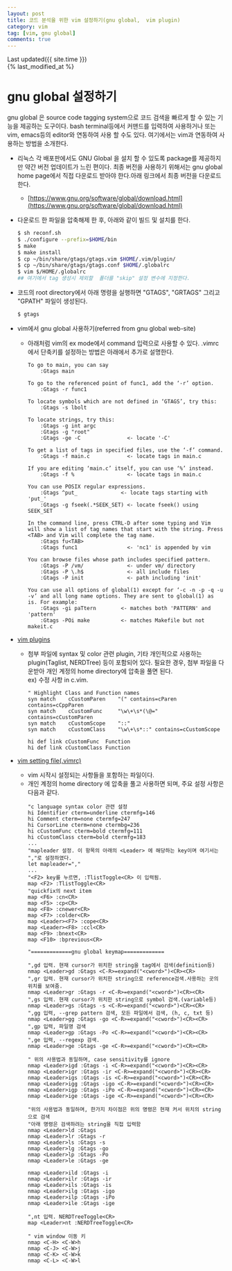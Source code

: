 ```yaml
---
layout: post
title: 코드 분석을 위한 vim 설정하기(gnu global,  vim plugin)
category: vim
tag: [vim, gnu global]
comments: true
---
```

Last updated({{ site.time }})  
{% last_modified_at %}
  
# gnu global 설정하기
 gnu global 은 source code tagging system으로 코드 검색을 빠르게 할 수 있는
 기능을 제공하는 도구이다. bash terminal등에서 커맨드를 입력하여 사용하거나 또는 
 vim, emacs등의 editor와 연동하여 사용 할 수도 있다. 여기에서는 vim과
 연동하여 사용하는 방법을 소개한다.

* 리눅스 각 배포판에서도 GNU Global 을 설치 할 수 있도록 package를 제공하지만 약간 버전 업데이트가 느린 편이다. 최종 버전을 사용하기 위해서는 gnu global home page에서 직접 다운로드 받아야 한다.아래 링크에서 최종 버전을 다운로드 한다. 
  * [https://www.gnu.org/software/global/download.html](https://www.gnu.org/software/global/download.html)
* 다운로드 한 파일을 압축해제 한 후, 아래와 같이 빌드 및 설치를 한다. 
    ```bash
    $ sh reconf.sh
    $ ./configure --prefix=$HOME/bin
    $ make
    $ make install
    $ cp ~/bin/share/gtags/gtags.vim $HOME/.vim/plugin/
    $ cp ~/bin/share/gtags/gtags.conf $HOME/.globalrc
    $ vim $/HOME/.globalrc
    ## 여기에서 tag 생성시 제외할  폴더를 "skip" 설정 변수에 지정한다. 
    ```

* 코드의 root directory에서 아래 명령을 실행하면 "GTAGS", "GRTAGS" 그리고
"GPATH" 파일이 생성된다. 
    ```bash
    $ gtags
    ```
* vim에서 gnu global 사용하기(referred from gnu global web-site)
  * 아래처럼 vim의 ex mode에서 command 입력으로 사용할 수 있다.  .vimrc 에서
  단축키를 설정하는 방법은 아래에서 추가로 설명한다. 
    ```vim
    To go to main, you can say
        :Gtags main
    
    To go to the referenced point of func1, add the ‘-r’ option.
        :Gtags -r func1
     
    To locate symbols which are not defined in ‘GTAGS’, try this:
        :Gtags -s lbolt
     
    To locate strings, try this:
        :Gtags -g int argc
        :Gtags -g "root"
        :Gtags -ge -C               <- locate '-C'
     
    To get a list of tags in specified files, use the ‘-f’ command.
        :Gtags -f main.c            <- locate tags in main.c
     
    If you are editing ‘main.c’ itself, you can use ‘%’ instead.
        :Gtags -f %                 <- locate tags in main.c
     
    You can use POSIX regular expressions.
        :Gtags ^put_              <- locate tags starting with 'put_'
        :Gtags -g fseek(.*SEEK_SET) <- locate fseek() using SEEK_SET
     
    In the command line, press CTRL-D after some typing and Vim will show a list of tag names that start with the string. Press <TAB> and Vim will complete the tag name.
        :Gtags fu<TAB>
        :Gtags func1                <- 'nc1' is appended by vim
     
    You can browse files whose path includes specified pattern.
        :Gtags -P /vm/              <- under vm/ directory
        :Gtags -P \.h$              <- all include files
        :Gtags -P init              <- path including 'init'
     
    You can use all options of global(1) except for ‘-c -n -p -q -u -v’ and all long name options. They are sent to global(1) as is. For example:
        :Gtags -gi paTtern        <- matches both 'PATTERN' and 'pattern'
        :Gtags -POi make          <- matches Makefile but not makeit.c
    ```


* [vim plugins]( /assets/files/vim_plugin.tar.gz "vim plugin files")
  * 첨부 파일에 syntax 및 color 관련 plugin, 기타 개인적으로 사용하는
  plugin(Taglist, NERDTree) 등이 포함되어 있다. 필요한 경우, 첨부 파일을
  다운받아 개인 계정의 home directory에 압축을 풀면 된다.  
    ex) 수정 사항 in c.vim.
    ```vim
    " Highlight Class and Function names 
    syn match    cCustomParen    "(" contains=cParen contains=cCppParen 
    syn match    cCustomFunc     "\w\+\s*(\@=" contains=cCustomParen 
    syn match    cCustomScope    "::" 
    syn match    cCustomClass    "\w\+\s*::" contains=cCustomScope 
 
    hi def link cCustomFunc  Function 
    hi def link cCustomClass Function 
    ```

* [vim setting file(.vimrc)](/assets/files/vimrc.tar.gz ".vimrc file")
  * vim 시작시 설정되는 사항들을 포함하는 파일이다.
  * 개인 계정의 home directory 에 압축을 풀고 사용하면 되며, 주요 설정 사항은
  다음과 같다.
    ```vim
    "c language syntax color 관련 설정
    hi Identifier cterm=underline ctermfg=146
    hi Comment cterm=none ctermfg=247
    hi CursorLine cterm=none ctermbg=236
    hi cCustomFunc cterm=bold ctermfg=111
    hi cCustomClass cterm=bold ctermfg=183
    ...
    "mapleader 설정. 이 항목의 아래의 <Leader> 에 해당하는 key이며 여기서는 ","로 설정하였다.
    let mapleader=","
    ...
    "<F2> key를 누르면, :TlistToggle<CR> 이 입력됨.
    map <F2> :TlistToggle<CR>
    "quickfix의 next item
    map <F6> :cn<CR>
    map <F5> :cp<CR>
    map <F8> :cnewer<CR>
    map <F7> :colder<CR>
    map <Leader><F7> :cope<CR>
    map <Leader><F8> :ccl<CR>
    map <F9> :bnext<CR>
    map <F10> :bprevious<CR>
     
    "=============gnu global keymap=============
     
    ",gd 입력. 현재 cursor가 위치한 string을 tag에서 검색(definition등)
    nmap <Leader>gd :Gtags <C-R>=expand("<cword>")<CR><CR> 
    ",gr 입력. 현재 cursor가 위치한 string으로 reference검색.사용하는 곳의 위치를 보여줌.
    nmap <Leader>gr :Gtags -r <C-R>=expand("<cword>")<CR><CR>
    ",gs 입력. 현재 cursor가 위치한 string으로 symbol 검색.(variable등)
    nmap <Leader>gs :Gtags -s <C-R>=expand("<cword>")<CR><CR>
    ",gg 입력, --grep pattern 검색, 모든 파일에서 검색, (h, c, txt 등)
    nmap <Leader>gg :Gtags -go <C-R>=expand("<cword>")<CR><CR>
    ",gp 입력, 파일명 검색 
    nmap <Leader>gp :Gtags -Po <C-R>=expand("<cword>")<CR><CR>
    ",ge 입력, --regexp 검색. 
    nmap <Leader>ge :Gtags -ge <C-R>=expand("<cword>")<CR><CR>
     
    " 위의 사용법과 동일하며, case sensitivity를 ignore
    nmap <Leader>igd :Gtags -i <C-R>=expand("<cword>")<CR><CR>
    nmap <Leader>igr :Gtags -ir <C-R>=expand("<cword>")<CR><CR>
    nmap <Leader>igs :Gtags -is <C-R>=expand("<cword>")<CR><CR>
    nmap <Leader>igg :Gtags -igo <C-R>=expand("<cword>")<CR><CR>
    nmap <Leader>igp :Gtags -iPo <C-R>=expand("<cword>")<CR><CR>
    nmap <Leader>ige :Gtags -ige <C-R>=expand("<cword>")<CR><CR>
     
    "위의 사용법과 동일하며, 한가지 차이점은 위의 명령은 현재 커서 위치의 string으로 검색
    "아래 명령은 검색하려는 string을 직접 입력함
    nmap <Leader>ld :Gtags
    nmap <Leader>lr :Gtags -r
    nmap <Leader>ls :Gtags -s
    nmap <Leader>lg :Gtags -go
    nmap <Leader>lp :Gtags -Po
    nmap <Leader>le :Gtags -ge
     
    nmap <Leader>ild :Gtags -i
    nmap <Leader>ilr :Gtags -ir
    nmap <Leader>ils :Gtags -is
    nmap <Leader>ilg :Gtags -igo
    nmap <Leader>ilp :Gtags -iPo
    nmap <Leader>ile :Gtags -ige

    ",nt 입력. NERDTreeToggle<CR>
    map <Leader>nt :NERDTreeToggle<CR>

    " vim window 이동 키
    nmap <C-H> <C-W>h
    nmap <C-J> <C-W>j
    nmap <C-K> <C-W>k
    nmap <C-L> <C-W>l
    ```
